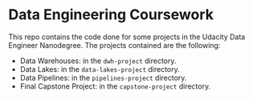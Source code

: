 # Data Engineering Coursework

This repo contains the code done for some projects in the Udacity Data Engineer Nanodegree. The
projects contained are the following:

- Data Warehouses: in the `dwh-project` directory.
- Data Lakes: in the `data-lakes-project` directory.
- Data Pipelines: in the `pipelines-project` directory.
- Final Capstone Project: in the `capstone-project` directory.